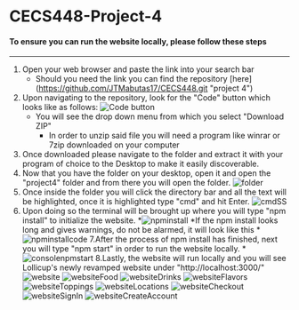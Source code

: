 # CECS448-Project-4
#### To ensure you can run the website locally, please follow these steps
---
1. Open your web browser and paste the link into your search bar
    * Should you need the link you can find the repository [here] (https://github.com/JTMabutas17/CECS448.git "project 4")
2. Upon navigating to the repository, look for the "Code" button which looks like as follows: ![Code button](https://i.gyazo.com/6824b3f363807ca543fd469da472d0f2.png)
    * You will see the drop down menu from which you select "Download ZIP"
        * In order to unzip said file you will need a program like winrar or 7zip downloaded on your computer
3. Once downloaded please navigate to the folder and extract it with your program of choice to the Desktop to make it easily discoverable.
4. Now that you have the folder on your desktop, open it and open the "project4" folder and from there you will open the folder.
![folder](https://i.gyazo.com/50362cd5c001da147422acae302f74bd.png)
5. Once inside the folder you will click the directory bar and all the text will be highlighted, once it is highlighted type "cmd" and hit Enter.
![cmdSS](https://i.gyazo.com/9113efd803cc22757d15fd01e9a0240c.png)
6. Upon doing so the terminal will be brought up where you will type "npm install" to initialize the website.
   *![npminstall](https://i.gyazo.com/fa7f128e8e8e81a87139df033504de55.png)
      *If the npm install looks long and gives warnings, do not be alarmed, it will look like this
      *![npminstallcode](https://i.gyazo.com/6f3d3536de4b4ba008c84840079779ee.png)
7.After the process of npm install has finished, next you will type "npm start" in order to run the website locally.
   *![consolenpmstart](https://i.gyazo.com/619cf385966e5fd90904fd28ea15c395.png)
8.Lastly, the website will run locally and you will see Lollicup's newly revamped website under "http://localhost:3000/"
![website](https://i.gyazo.com/2a7dfe622ed5c3f556a9c5c2c02ec800.jpg)
![websiteFood](https://i.gyazo.com/d0c26e8aae8c4ec5fd76f1767e25b4ff.png)
![websiteDrinks](https://i.gyazo.com/cb23246bcd2c1f9c4f3ae13075482243.png)
![websiteFlavors](https://i.gyazo.com/df88691a88a7bfc742df55e3d1a177ce.png)
![websiteToppings](https://i.gyazo.com/58afacaeed222408e37739264dbddae6.png)
![websiteLocations](https://i.gyazo.com/50d8d35b0afce1cf92324cd74cd32507.jpg)
![websiteCheckout](https://i.gyazo.com/53431b8da101d87b6d22449c84e82590.png)
![websiteSignIn](https://i.gyazo.com/5ea6c8a25f9c060740d35c4fe5859420.jpg)
![websiteCreateAccount](https://i.gyazo.com/a02bfb9208ed34eae4a0d7192ae6359a.png)
